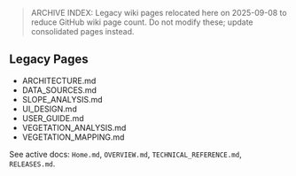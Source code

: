 > ARCHIVE INDEX: Legacy wiki pages relocated here on 2025-09-08 to reduce GitHub wiki page count. Do not modify these; update consolidated pages instead.

## Legacy Pages
- ARCHITECTURE.md
- DATA_SOURCES.md
- SLOPE_ANALYSIS.md
- UI_DESIGN.md
- USER_GUIDE.md
- VEGETATION_ANALYSIS.md
- VEGETATION_MAPPING.md

See active docs: `Home.md`, `OVERVIEW.md`, `TECHNICAL_REFERENCE.md`, `RELEASES.md`.
